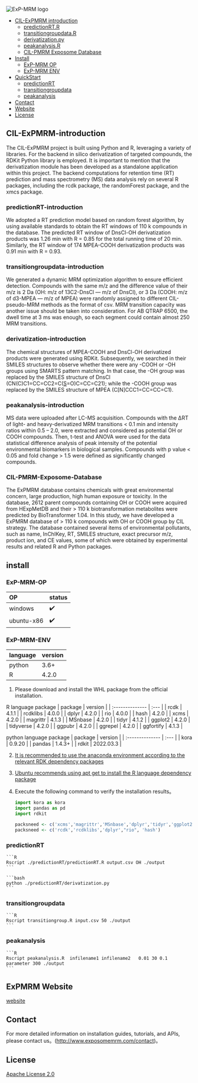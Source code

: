 ![ExP-MRM logo](http://www.exposomemrm.com/static/img/website_icon.png "CIL-MRM logo")

<!-- TOC -->

- [CIL-ExPMRM introduction](#ExPMRM-introduction)
    - [predictionRT.R](#predictionRT-introduction)
    - [transitiongroupdata.R](#transitiongroupdata-introduction)
    - [derivatization.py](#derivatization-introduction)
    - [peakanalysis.R](#peakanalysis-introduction)
    - [CIL-PMRM Exposome Database](#CIL-PMR-Exposome-Database)
- [Install](#Install)
    - [ExP-MRM OP](#ExP-MRM-OP)
    - [ExP-MRM ENV](#ExP-MRM-ENV)
- [QuickStart](#QuickStart)
    - [predictionRT](#predictionRT)
    - [transitiongroupdata](#transitiongroupdata)
    - [peakanalysis](#peakanalysis)
- [Contact](#Contact)
- [Website](#Website)
- [License](#License)

<!-- /TOC -->

## CIL-ExPMRM-introduction

The CIL-ExPMRM project is built using Python and R, leveraging a variety of libraries. For the backend in silico derivatization of targeted compounds, the RDKit Python library is employed. It is important to mention that the derivatization module has been developed as a standalone application within this project. The backend computations for retention time (RT) prediction and mass spectrometry (MS) data analysis rely on several R packages, including the rcdk package, the randomForest package, and the xmcs package. 


### predictionRT-introduction

We adopted a RT prediction model based on random forest algorithm, by using available standards to obtain the RT windows of 110 k compounds in the database. The predicted RT window of DnsCl-OH derivatization products was 1.26 min with R = 0.85 for the total running time of 20 min. Similarly, the RT window of 174 MPEA-COOH derivatization products was 0.91 min with R = 0.93.


### transitiongroupdata-introduction
We generated a dynamic MRM optimization algorithm to ensure efficient detection. Compounds with the same m/z and the difference value of their m/z is 2 Da (OH: m/z of 13C2-DnsCl — m/z of DnsCl), or 3 Da (COOH: m/z of d3-MPEA — m/z of MPEA) were randomly assigned to different CIL-pseudo-MRM methods as the format of csv. MRM transition capacity was another issue should be taken into consideration. For AB QTRAP 6500, the dwell time at 3 ms was enough, so each segment could contain almost 250 MRM transitions.

### derivatization-introduction
The chemical structures of MPEA-COOH and DnsCl-OH derivatized products were generated using RDKit. Subsequently, we searched in their SMILES structures to observe whether there were any -COOH or -OH groups using SMARTS pattern matching. In that case, the -OH group was replaced by the SMILES structure of DnsCl (CN(C)C1=CC=CC2=C([S](=O)=O)C=CC=C21); while the -COOH group was replaced by the SMILES structure of MPEA (C[N]CCC1=CC=CC=C1).

### peakanalysis-introduction
MS data were uploaded after LC-MS acquisition. Compounds with the ΔRT of light- and heavy-derivatized MRM transitions < 0.1 min and intensity ratios within 0.5 – 2.0, were extracted and considered as potential OH or COOH compounds. Then, t-test and ANOVA were used for the data statistical difference analysis of peak intensity of the potential environmental biomarkers in biological samples. Compounds with p value < 0.05 and fold change > 1.5 were defined as significantly changed compounds.

### CIL-PMRM-Exposome-Database
The ExPMRM database contains chemicals with great environmental concern, large production, high human exposure or toxicity. In the database, 2612 parent compounds containing OH or COOH were acquired from HExpMetDB and their > 110 k biotransformation metabolites were predicted by BioTransformer 1.04. In this study, we have developed a ExPMRM database of > 110 k compounds with OH or COOH group by CIL strategy. The database contained several items of environmental pollutants, such as name, InChIKey, RT, SMILES structure, exact precursor m/z, product ion, and CE values, some of which were obtained by experimental results and related R and Python packages.

## install

### ExP-MRM-OP

|  OP       | status  |
|  :-------------- | :--- |
| windows     | ✔️   |
| ubuntu-x86  | ✔️   |


### ExP-MRM-ENV
|  language        | version  |
|  :-------------- | :--- |
| python    | 3.6+  |
| R  |  4.2.0  |

1. Please download and install the WHL package from the official installation.

R language package
|  package        | version  |
|  :-------------- | :--- |
| rcdk    | 4.1.1  |
| rcdklibs  |  4.0.0 |
| dplyr    | 4.2.0 |
| rio  |  4.0.0  |
| hash    | 4.2.0  |
| xcms  |  4.2.0  |
| magrittr  |  4.1.3  |
| MSnbase    | 4.2.0  |
| tidyr  |  4.1.2  |
| ggplot2  |  4.2.0  |
| tidyverse    | 4.2.0   |
| ggpubr  |  4.2.0  |
| ggrepel  |  4.2.0  |
| ggfortify    | 4.1.3  |

python language package
|  package        | version  |
|  :-------------- | :--- |
| kora    | 0.9.20  |
| pandas  |  1.4.3+ |
| rdkit  |  2022.03.3 |



2. [It is recommended to use the anaconda environment according to the relevant RDK dependency packages](https://github.com/rdkit/rdkit/blob/master/Docs/Book/Install.md)

3. [Ubuntu recommends using apt get to install the R language dependency package](http://ftp.sjtu.edu.cn/ubuntu/pool/universe/r)


4. Execute the following command to verify the installation results。

    ```python
    import kora as kora
    import pandas as pd
    import rdkit
    ```

    ```R
    packsneed <- c('xcms','magrittr','MSnbase','dplyr','tidyr','ggplot2','tidyverse','ggpubr',"ggrepel","rio", 'ggfortify')
    packsneed <- c('rcdk','rcdklibs','dplyr',"rio", 'hash')
    ```
### predictionRT
    ```R
    Rscript ./predictionRT/predictionRT.R output.csv OH ./output
    ```

    ```bash
    python ./predictionRT/derivatization.py
    ```
### transitiongroupdata
    ```R
    Rscript transitiongroup.R input.csv 50 ./output
    ```
### peakanalysis
    ```R
    Rscript peakanalysis.R  infilename1 infilename2   0.01 30 0.1 parameter 300 ./output
    ```


## ExPMRM Website
[website](http://www.exposomemrm.com)

## Contact
For more detailed information on installation guides, tutorials, and APIs, please contact us。(http://www.exposomemrm.com/contact)。

## License
[Apache License 2.0](https://gitee.com/mindspore/mindspore/blob/master/LICENSE)
